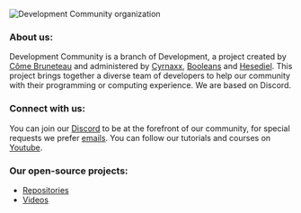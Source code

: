 ![Development Community organization](https://media.discordapp.net/attachments/668301486396014622/1039278089479401522/banner_development_community.png?width=900&height=371)

<h3>About us:</h3>
Development Community is a branch of Development, a project created by <a href="https://github.com/SUPRAZY-DEV">Côme Bruneteau</a> and administered by <a href="https://github.com/Cyrnax24">Cyrnaxx</a>, <a href="https://github.com/booleans-oss">Booleans</a> and <a href="https://github.com/Hesedi3l">Hesediel</a>. This project brings together a diverse team of developers to help our community with their programming or computing experience. We are based on Discord.

<h3>Connect with us:</h3>
You can join our <a href="https://discord.gg/development-community-670988997560107016">Discord</a> to be at the forefront of our community, for special requests we prefer <a href="mailto:comebruneteaupro@gmail.com">emails</a>. You can follow our tutorials and courses on <a href="https://youtube.com/DevelopmentCommunityFR">Youtube</a>.

<h3>Our open-source projects:</h3>

* <a href="https://github.com/orgs/development-community/repositories">Repositories</a>
* <a href="https://www.youtube.com/@DevelopmentCommunityFR/videos" target="_blank">Videos</a>
